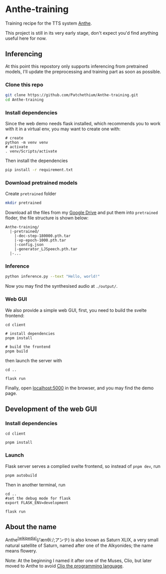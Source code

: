 # Anthe-training

Training recipe for the TTS system [Anthe](https://github.com/Patchethium/Anthe).

This project is still in its very early stage, don't expect you'd find anything useful here for now.

## Inferencing

At this point this repostory only supports inferencing from pretrained models, I'll update the preprocessing and training part as soon as possible.

### Clone this repo

```bash
git clone https://github.com/Patchethium/Anthe-training.git
cd Anthe-training
```

### Install dependencies

Since the web demo needs flask installed, which recommends you to work with it in a virtual env, you may want to create one with:   

```shell
# create
python -m venv venv
# activate
. venv/Scripts/activate
```
Then install the dependencies  

```bash
pip install -r requirement.txt
```

### Download pretrained models

Create `pretrained` folder  
```bash
mkdir pretrained
```
Download all the files from my [Google Drive](https://drive.google.com/drive/folders/1cpSD60lO3DCzcrdoVwF6zBEmV6DdQwIP?usp=sharing) and put them into `pretrained` floder, the file structure is shown below:
```
Anthe-training/
  |-pretrained/
    |-dec-step-180000.pth.tar
    |-vp-epoch-1000.pth.tar
    |-config.json
    |-generator_LJSpeech.pth.tar
  |-...
```
### Inference

```bash
python inference.py --text "Hello, world!"
```

Now you may find the synthesised audio at `./output/`.

### Web GUI

We also provide a simple web GUI, first, you need to build the svelte frontend:

```shell
cd client

# install dependencies
pnpm install

# build the frontend
pnpm build
```
then launch the server with
```shell
cd ..

flask run
```

Finally, open [localhost:5000](http://localhost:5000) in the browser, and you may find the demo page.

## Development of the web GUI

### Install dependencies
```shell
cd client

pnpm install
```
### Launch

Flask server serves a complied svelte frontend, so instead of `pnpm dev`, run

```shell
pnpm autobuild
```
Then in another terminal, run
```shell
cd ..
#set the debug mode for flask
export FLASK_ENV=development

flask run
```

## About the name

Anthe<sup>[\[wikipedia\]](https://en.wikipedia.org/wiki/Anthe_(moon))</sup>(/ˈænθiː/;アンテ) is also known as Saturn XLIX, a very small natural satellite of Saturn, named after one of the Alkyonides; the name means flowery.

Note: At the beginning I named it after one of the Muses, Clio, but later moved to Anthe to avoid [Clio the programming language](https://github.com/clio-lang/clio).
